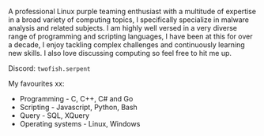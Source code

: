 A professional Linux purple teaming enthusiast with a multitude of expertise in a broad variety of computing topics, I specifically specialize in malware analysis and related subjects. I am highly well versed in a very diverse range of programming and scripting languages, I have been at this for over a decade, I enjoy tackling complex challenges and continuously learning new skills. I also love discussing computing so feel free to hit me up. <br>

Discord: `twofish.serpent` <br>

My favourites xx: <br>

* Programming - C, C++, C# and Go
* Scripting - Javascript, Python, Bash
* Query - SQL, XQuery
* Operating systems - Linux, Windows
